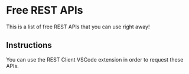 # Free REST APIs

This is a list of free REST APIs that you can use right away!

## Instructions

You can use the REST Client VSCode extension in order to request these APIs.
